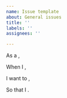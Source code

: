```yaml
---
name: Issue template
about: General issues
title: ''
labels: ''
assignees: ''

---
```


As a ,

When I ,

I want to ,

So that I .
